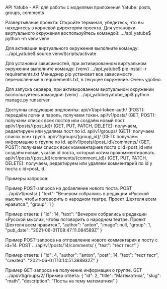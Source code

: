 API Yatube - API для работы с моделями приложения Yatube: posts, groups, comments 

Развертывание проекта:
Откройте терминал, убедитесь, что вы находитесь в корневой директории проекта.
Для установки виртуального окружения воспользуйтесь командой:
    .../api_yatube$ python -m venv venv

Для активации виртуального окружения выполните команду:
    .../api_yatube$ source venv/Scripts/activate

Для установки зависимостей, при активированном виртуальном окружении выполните команду:
    (venv) .../api_yatube$ pip install -r requirements.txt
Менеджер pip установит все зависимости, перечисленные в requirements.txt, в текущее окружение. Очень удобно.

Для запуска сервера, при активированном виртуальном окружении воспользуйтесь командой:
    (venv) .../api_yatube/yatube_api$ python manage.py runserver


Доступны следующие эндпоинты:
    api/v1/api-token-auth/ (POST): передаём логин и пароль, получаем токен.
    api/v1/posts/ (GET, POST): получаем список всех постов или создаём новый пост.
    api/v1/posts/{post_id}/ (GET, PUT, PATCH, DELETE): получаем, редактируем или удаляем пост по id.
    api/v1/groups/ (GET): получаем список всех групп.
    api/v1/groups/{group_id}/ (GET): получаем информацию о группе по id.
    api/v1/posts/{post_id}/comments/ (GET, POST): получаем список всех комментариев поста с id=post_id или создаём новый, указав id поста, который хотим прокомментировать.
    api/v1/posts/{post_id}/comments/{comment_id}/ (GET, PUT, PATCH, DELETE): получаем, редактируем или удаляем комментарий по id у поста с id=post_id.


Примеры запросов:

Пример POST-запроса на добавление нового поста.
POST .../api/v1/posts/
{
    "text": "Вечером собрались в редакции «Русской мысли», чтобы поговорить о народном театре. Проект Шехтеля всем нравится.",
    "group": 1
}

Пример ответа:
{
    "id": 14,
    "text": "Вечером собрались в редакции «Русской мысли», чтобы поговорить о народном театре. Проект Шехтеля всем нравится.",
    "author": "anton",
    "image": null,
    "group": 1,
    "pub_date": "2021-06-01T08:47:11.084589Z"
}

Пример POST-запроса на отправление нового комментария к посту с id=14.
POST .../api/v1/posts/14/comments/
{
    "text": "тест тест"
}

Пример ответа:
{
    "id": 4,
    "author": "anton",
    "post": 14,
    "text": "тест тест",
    "created": "2021-06-01T10:14:51.388932Z"
}

Пример GET-запроса на получение информации о группе.
GET .../api/v1/groups/2/
Пример ответа:
{
    "id": 2,
    "title": "Математика",
    "slug": "math",
    "description": "Посты на тему математики"
}

